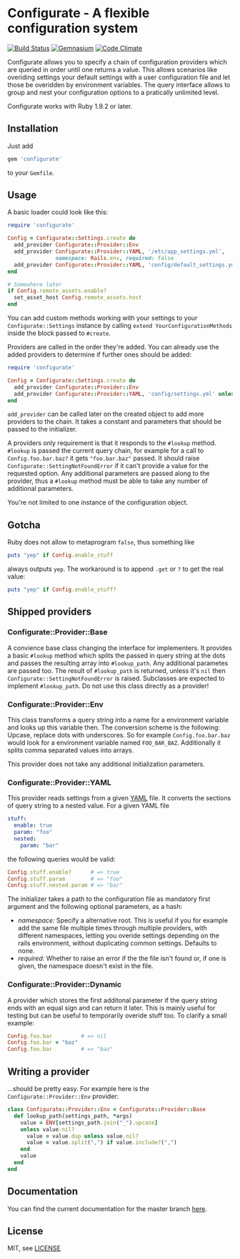 # Configurate - A flexible configuration system
[![Build Status](https://secure.travis-ci.org/MrZYX/configurate.png?branch=master)](https://travis-ci.org/MrZYX/configurate)
[![Gemnasium](https://gemnasium.com/MrZYX/configurate.png)](https://gemnasium.com/MrZYX/configurate)
[![Code Climate](https://codeclimate.com/github/MrZYX/configurate.png)](https://codeclimate.com/github/MrZYX/configurate)

Configurate allows you to specify a chain of configuration providers which are
queried in order until one returns a value. This allows scenarios like overiding
settings your default settings with a user configuration file and let those be overidden
by environment variables. The query interface allows to group and nest your configuration options
to a pratically unlimited level.

Configurate works with Ruby 1.9.2 or later.

## Installation

Just add

```ruby
gem 'configurate'
```

to your `Gemfile`.


## Usage

A basic loader could look like this:

```ruby
require 'configurate'

Config = Configurate::Settings.create do
  add_provider Configurate::Provider::Env
  add_provider Configurate::Provider::YAML, '/etc/app_settings.yml',
               namespace: Rails.env, required: false
  add_provider Configurate::Provider::YAML, 'config/default_settings.yml'
end

# Somewhere later
if Config.remote_assets.enable?
  set_asset_host Config.remote_assets.host
end
```

You can add custom methods working with your settings to your `Configurate::Settings` instance
by calling `extend YourConfigurationMethods` inside the block passed to `#create`.

Providers are called in the order they're added. You can already use the added providers to
determine if further ones should be added:

```ruby
require 'configurate'

Config = Configurate::Settings.create do
  add_provider Configurate::Provider::Env
  add_provider Configurate::Provider::YAML, 'config/settings.yml' unless heroku?
end
```

`add_provider` can be called later on the created object to add more providers to the chain.
It takes a constant and parameters that should be passed to the initializer.

A providers only requirement is that it responds to the `#lookup` method. `#lookup` is passed the current
query chain, for example for a call to `Config.foo.bar.baz?` it gets `"foo.bar.baz"` passed.
It should raise `Configurate::SettingNotFoundError` if it can't provide a value for the requested option.
Any additional parameters are passed along to the provider, thus a `#lookup` method must be able to take
any number of additional parameters.

You're not limited to one instance of the configuration object.

## Gotcha

Ruby does not allow to metaprogram `false`, thus something like

```ruby
puts "yep" if Config.enable_stuff
```

always outputs `yep`. The workaround is to append `.get` or `?` to get the
real value:

```ruby
puts "yep" if Config.enable_stuff?
```

## Shipped providers

### Configurate::Provider::Base

A convience base class changing the interface for implementers. It provides a basic `#lookup` method
which splits the passed in query string at the dots and passes the resulting array into `#lookup_path`.
Any additional parametes are passed too. The result of `#lookup_path` is returned, unless it's `nil`
then `Configurate::SettingNotFoundError` is raised. Subclasses are expected to implement `#lookup_path`.
Do not use this class directly as a provider!

### Configurate::Provider::Env

This class transforms a query string into a name for a environment variable and looks up this variable then.
The conversion scheme is the following: Upcase, replace dots with underscores. So for example `Config.foo.bar.baz`
would look for a environment variable named `FOO_BAR_BAZ`. Additionally it splits comma separated values
into arrays.

This provider does not take any additional initialization parameters.

### Configurate::Provider::YAML

This provider reads settings from a given [YAML](http://www.yaml.org) file. It converts the sections of
query string to a nested value. For a given YAML file

```yaml
stuff:
  enable: true
  param: "foo"
  nested:
    param: "bar"
```

the following queries would be valid:

```ruby
Config.stuff.enable?      # => true
Config.stuff.param        # => "foo"
Config.stuff.nested.param # => "bar"
```

The initializer takes a path to the configuration file as mandatory first argument and
the following optional parameters, as a hash:

* *namespace:* Specify a alternative root. This is useful if you for example add the same file multiple
  times through multiple providers, with different namespaces, letting you overide settings depending on
  the rails environment, without duplicating common settings. Defaults to none.
* *required:* Whether to raise an error if the the file isn't found or, if one is given, the namespace
  doesn't exist in the file.

### Configurate::Provider::Dynamic

A provider which stores the first additonal parameter if the query string ends with an equal sign and can
return it later. This is mainly useful for testing but can be useful to temporarily overide stuff
too. To clarify a small example:

```ruby
Config.foo.bar         # => nil
Config.foo.bar = "baz"
Config.foo.bar         # => "baz"
```

## Writing a provider

...should be pretty easy. For example here is the `Configurate::Provider::Env` provider:

```ruby
class Configurate::Provider::Env < Configurate::Provider::Base
  def lookup_path(settings_path, *args)
    value = ENV[settings_path.join("_").upcase]
    unless value.nil?
      value = value.dup unless value.nil?
      value = value.split(",") if value.include?(",")
    end
    value
  end
end
```


## Documentation

You can find the current documentation for the master branch [here](http://rubydoc.info/github/MrZYX/configurate/master/frames/index).


## License

MIT, see [LICENSE](./LICENSE)
